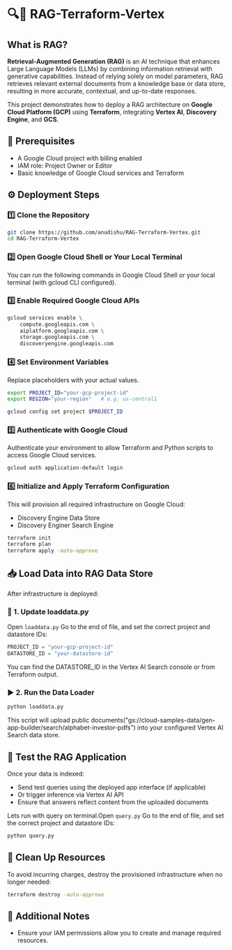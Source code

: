 # 🔍🤖 RAG-Terraform-Vertex

## What is RAG?

**Retrieval-Augmented Generation (RAG)** is an AI technique that enhances Large Language Models (LLMs) by combining information retrieval with generative capabilities. Instead of relying solely on model parameters, RAG retrieves relevant external documents from a knowledge base or data store, resulting in more accurate, contextual, and up-to-date responses.

This project demonstrates how to deploy a RAG architecture on **Google Cloud Platform (GCP)** using **Terraform**, integrating **Vertex AI**, **Discovery Engine**, and **GCS**.

## 🚀 Prerequisites

* A Google Cloud project with billing enabled
* IAM role: Project Owner or Editor
* Basic knowledge of Google Cloud services and Terraform

## ⚙️ Deployment Steps

### 1️⃣ Clone the Repository

```bash
git clone https://github.com/anudishu/RAG-Terraform-Vertex.git
cd RAG-Terraform-Vertex
```

### 2️⃣ Open Google Cloud Shell or Your Local Terminal

You can run the following commands in Google Cloud Shell or your local terminal (with gcloud CLI configured).

### 3️⃣ Enable Required Google Cloud APIs

```bash
gcloud services enable \
    compute.googleapis.com \
    aiplatform.googleapis.com \
    storage.googleapis.com \
    discoveryengine.googleapis.com
```

### 4️⃣ Set Environment Variables

Replace placeholders with your actual values.

```bash
export PROJECT_ID="your-gcp-project-id"
export REGION="your-region"   # e.g. us-central1

gcloud config set project $PROJECT_ID
```

### 5️⃣ Authenticate with Google Cloud

Authenticate your environment to allow Terraform and Python scripts to access Google Cloud services.

```bash
gcloud auth application-default login
```

### 6️⃣ Initialize and Apply Terraform Configuration

This will provision all required infrastructure on Google Cloud:

* Discovery Engine Data Store
* Discovery Enginer Search Engine

```bash
terraform init
terraform plan
terraform apply -auto-approve
```

## 📥 Load Data into RAG Data Store

After infrastructure is deployed:

### 🔧 1. Update loaddata.py

Open `loaddata.py` Go to the end of file, and set the correct project and datastore IDs:

```python
PROJECT_ID = "your-gcp-project-id"
DATASTORE_ID = "your-datastore-id"
```

You can find the DATASTORE_ID in the Vertex AI Search console or from Terraform output.

### ▶️ 2. Run the Data Loader

```bash
python loaddata.py
```

This script will upload public documents("gs://cloud-samples-data/gen-app-builder/search/alphabet-investor-pdfs")  into your configured Vertex AI Search data store.

## 🧪 Test the RAG Application

Once your data is indexed:

* Send test queries using the deployed app interface (if applicable)
* Or trigger inference via Vertex AI API
* Ensure that answers reflect content from the uploaded documents

Lets run with query on terminal.Open `query.py` Go to the end of file, and set the correct project and datastore IDs:

```bash
python query.py
```

## 🧹 Clean Up Resources

To avoid incurring charges, destroy the provisioned infrastructure when no longer needed:

```bash
terraform destroy -auto-approve
```

## 📌 Additional Notes

* Ensure your IAM permissions allow you to create and manage required resources.
